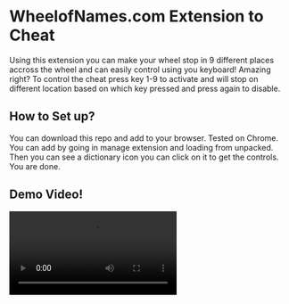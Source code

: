 # WheelofNames.com Extension to Cheat

Using this extension you can make your wheel stop in 9 different places accross the wheel and can easily control using you keyboard! Amazing right? To control the cheat press key 1-9 to activate and will stop on different location based on which key pressed and press again to disable.

## How to Set up?

You can download this repo and add to your browser. Tested on Chrome. You can add by going in manage extension and loading from unpacked. Then you can see a dictionary icon you can click on it to get the controls. You are done.

## Demo Video!

![](https://github.com/hadi-14/WheelsOfNames-Cheat-Extension/blob/main/WheelsofNames-Final.mp4)
